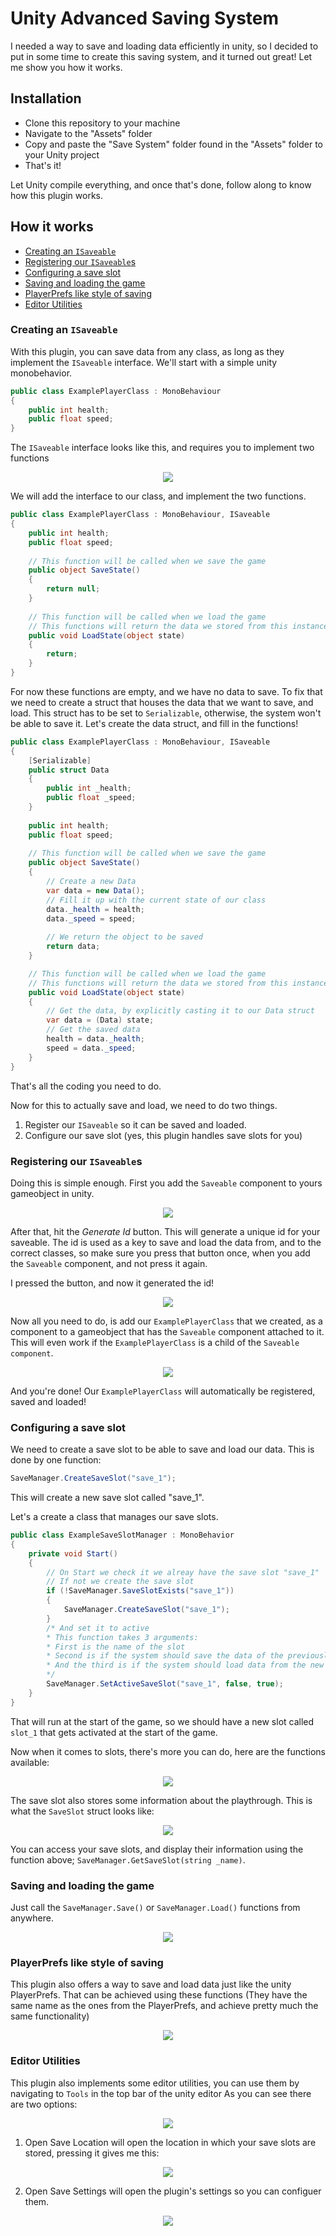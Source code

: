 # Unity Advanced Saving System
I needed a way to save and loading data efficiently in unity, so I decided to put in some time to create this saving system, and it turned out great! Let me show you how it works.

## Installation
- Clone this repository to your machine
- Navigate to the "Assets" folder
- Copy and paste the "Save System" folder found in the "Assets" folder to your Unity project
- That's it!

Let Unity compile everything, and once that's done, follow along to know how this plugin works.

## How it works

- [Creating an ``ISaveable``](#creating-an-isaveable)
- [Registering our ``ISaveable``s](#registering-our-isaveables)
- [Configuring a save slot](#configuring-a-save-slot)
- [Saving and loading the game](#saving-and-loading-the-game)
- [PlayerPrefs like style of saving](#playerprefs-like-style-of-saving)
- [Editor Utilities](#editor-utilities)

### Creating an ``ISaveable``

With this plugin, you can save data from any class, as long as they implement the ``ISaveable`` interface.
We'll start with a simple unity monobehavior.
```c#
public class ExamplePlayerClass : MonoBehaviour
{
    public int health;
    public float speed;
}
```

The ``ISaveable`` interface looks like this, and requires you to implement two functions
<p align="center">
  <img src="Screenshots/isaveable.png" />
</p>
We will add the interface to our class, and implement the two functions.

```c#
public class ExamplePlayerClass : MonoBehaviour, ISaveable
{
    public int health;
    public float speed;
    
    // This function will be called when we save the game
    public object SaveState()
    {
        return null;
    }
  
    // This function will be called when we load the game
    // This functions will return the data we stored from this instance of our ExamplePlayerClass
    public void LoadState(object state)
    {
        return;
    }
}
```

For now these functions are empty, and we have no data to save.
To fix that we need to create a struct that houses the data that we want to save, and load.
This struct has to be set to ``Serializable``, otherwise, the system won't be able to save it.
Let's create the data struct, and fill in the functions!

```c#
public class ExamplePlayerClass : MonoBehaviour, ISaveable
{
    [Serializable]
    public struct Data
    {
        public int _health;
        public float _speed;
    }
  
    public int health;
    public float speed;
    
    // This function will be called when we save the game
    public object SaveState()
    {
        // Create a new Data
        var data = new Data();
        // Fill it up with the current state of our class
        data._health = health;
        data._speed = speed;
    
        // We return the object to be saved
        return data;
    }

    // This function will be called when we load the game
    // This functions will return the data we stored from this instance of our ExamplePlayerClass
    public void LoadState(object state)
    {
        // Get the data, by explicitly casting it to our Data struct
        var data = (Data) state;
        // Get the saved data
        health = data._health;
        speed = data._speed;
    }
}
```
That's all the coding you need to do.

Now for this to actually save and load, we need to do two things.

1. Register our ``ISaveable`` so it can be saved and loaded.
2. Configure our save slot (yes, this plugin handles save slots for you)

### Registering our ``ISaveable``s

Doing this is simple enough. First you add the ``Saveable`` component to yours gameobject in unity.

<p align="center">
  <img src="Screenshots/component1.png" />
</p>

After that, hit the *Generate Id* button. This will generate a unique id for your saveable.
The id is used as a key to save and load the data from, and to the correct classes, so make sure you press that button once, when you add the ``Saveable`` component, and not press it again.

I pressed the button, and now it generated the id!

<p align="center">
  <img src="Screenshots/component2.png" />
</p>

Now all you need to do, is add our ``ExamplePlayerClass`` that we created, as a component to a gameobject that has the ``Saveable`` component attached to it.
This will even work if the ``ExamplePlayerClass`` is a child of the ``Saveable component``.


<p align="center">
  <img src="Screenshots/addedclass.png" />
</p>

And you're done! Our ``ExamplePlayerClass`` will automatically be registered, saved and loaded!

### Configuring a save slot

We need to create a save slot to be able to save and load our data.
This is done by one function:

```c#
SaveManager.CreateSaveSlot("save_1");
```
This will create a new save slot called "save_1".

Let's a create a class that manages our save slots.
```c#
public class ExampleSaveSlotManager : MonoBehavior
{
    private void Start()
    {
        // On Start we check it we alreay have the save slot "save_1"
        // If not we create the save slot
        if (!SaveManager.SaveSlotExists("save_1"))
        {
            SaveManager.CreateSaveSlot("save_1");
        }
        /* And set it to active
        * This function takes 3 arguments:
        * First is the name of the slot
        * Second is if the system should save the data of the previously active slot, here we don't want that so we set it to false
        * And the third is if the system should load data from the new slot, we want that so we set it to true
        */
        SaveManager.SetActiveSaveSlot("save_1", false, true);
    }
}
```

That will run at the start of the game, so we should have a new slot called ``slot_1`` that gets activated at the start of the game.

Now when it comes to slots, there's more you can do, here are the functions available:

<p align="center">
  <img src="Screenshots/slotfuncs.png" />
</p>

The save slot also stores some information about the playthrough. This is what the ``SaveSlot`` struct looks like:

<p align="center">
  <img src="Screenshots/slot.png" />
</p>

You can access your save slots, and display their information using the function above; ``SaveManager.GetSaveSlot(string _name)``.

### Saving and loading the game

Just call the ``SaveManager.Save()`` or ``SaveManager.Load()`` functions from anywhere.

<p align="center">
  <img src="Screenshots/saveloadfunc.png" />
</p>

### PlayerPrefs like style of saving

This plugin also offers a way to save and load data just like the unity PlayerPrefs.
That can be achieved using these functions (They have the same name as the ones from the PlayerPrefs, and achieve pretty much the same functionality)

<p align="center">
  <img src="Screenshots/playerprefs.png" />
</p>

### Editor Utilities

This plugin also implements some editor utilities, you can use them by navigating to ``Tools`` in the top bar of the unity editor
As you can see there are two options:

<p align="center">
  <img src="Screenshots/tools.png" />
</p>

1. Open Save Location will open the location in which your save slots are stored, pressing it gives me this:

<p align="center">
  <img src="Screenshots/tools1.png" />
</p>

2. Open Save Settings will open the plugin's settings so you can configuer them.

<p align="center">
  <img src="Screenshots/savesettings.png" />
</p>
